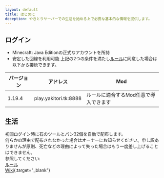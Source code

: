 ```yaml
---
layout: default
title: はじめに
deception: やきとりサーバーでの生活を始める上で必要な基本的な情報を提供します。
---
```


## ログイン
- Minecraft: Java Editionの正式なアカウントを所持
- 安定した回線を利用可能
上記の2つの条件を満たし[ルール](./rules)に同意した場合は以下から接続できます。  

| バージョン | アドレス               | Mod                                |
| --------- | --------------------- | ---------------------------------- |
| 1.19.4    | play.yakitori.tk:8888 | ルールに適合するMod任意で導入できます |

## 生活
初回ログイン時に石のツールとパン32個を自動で配布します。  
何らかの理由で配布されなかった場合はオーナーにお知らせください。申し訳ありませんが原則、死亡などの理由によって失った場合はもう一度差し上げることはできません。  
参照してください:  
[ルール](./rules)  
[Wiki](https://wiki.yakitori.tk/){:target="_blank"}